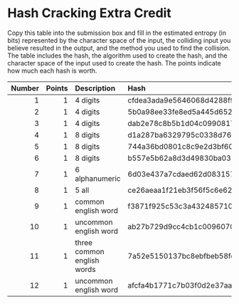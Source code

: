 # Hash Cracking Extra Credit

Copy this table into the submission box and fill in the estimated entropy (in bits) represented by the character space of the input, the colliding input you believe resulted in the output, and the method you used to find the collision.  The table includes the hash, the algorithm used to create the hash, and the character space of the input used to create the hash.  The points indicate how much each hash is worth.

|   Number |   Points | Description                | Hash                                                             | Alg    | Collision   | Entropy   | Method   |
|---------:|---------:|:---------------------------|:-----------------------------------------------------------------|:-------|:------------|:----------|:---------|
|        1 |        1 | 4 digits                   | cfdea3ada9e5646068d4288f9b9ad0de                                 | md5    |             |           |          |
|        2 |        1 | 4 digits                   | 5b0a98ee33fe8ed5a445d6520577dd0fa7b3eedd                         | sha1   |             |           |          |
|        3 |        1 | 4 digits                   | dab2e78c8b5b1d04c09908172faba7f5433f4ab79c95bc73dca3d18695532476 | sha256 |             |           |          |
|        4 |        1 | 8 digits                   | d1a287ba6329795c0338d769138e0f3a                                 | md5    |             |           |          |
|        5 |        1 | 8 digits                   | 744a36bd0801c8c9e2d3bf608eb55b07117596c7                         | sha1   |             |           |          |
|        6 |        1 | 8 digits                   | b557e5b62a8d3d49830ba0334d7715eecbb7f37acce4d3ae7f144049ec28ccbc | sha256 |             |           |          |
|        7 |        1 | 6 alphanumeric             | 6d03e437a7cdaed62d083157cbf1f617                                 | md5    |             |           |          |
|        8 |        1 | 5 all                      | ce26aeaa1f21eb3f56f5c6e626918e3ae35fd21e                         | sha1   |             |           |          |
|        9 |        1 | common english word        | f3871f925c53c3a43248571014758a812b406bfb                         | sha1   |             |           |          |
|       10 |        1 | uncommon english word      | ab27b729d9cc4cb1c00960700446924159e9298d0f952aee3d55408b8e0b1b71 | sha256 |             |           |          |
|       11 |        1 | three common english words | 7a52e5150137bc8ebfbeb58fd9193f38                                 | md5    |             |           |          |
|       12 |        1 | uncommon english word      | afcfa4b1771c7b03f0d2e37aac910447                                 | md5    |             |           |          |